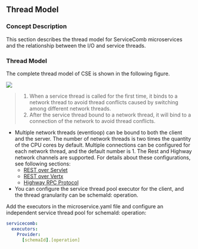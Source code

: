## Thread Model
### Concept Description

This section describes the thread model for ServiceComb microservices and the relationship between the I/O and service threads.

### Thread Model

The complete thread model of CSE is shown in the following figure.

![](/assets/images/thread-model-en.png)

> 1. When a service thread is called for the first time, it binds to a network thread to avoid thread conflicts caused by switching among different network threads.
> 2. After the service thread bound to a network thread, it will bind to a connection of the network to avoid thread conflicts.

* Multiple network threads (eventloop) can be bound to both the client and the server. The number of network threads is two times the quantity of the CPU cores by default. Multiple connections can be configured for each network thread, and the default number is 1. The Rest and Highway network channels are supported. For details about these configurations, see following sections:
   * [REST over Servlet](/users/communicate-protocol#rest-over-servlet)
   * [REST over Vertx](/users/communicate-protocol/#rest-over-vertx)
   * [Highway RPC Protocol](/users/communicate-protocol/#highway-rpc协议)
* You can configure the service thread pool executor for the client, and the thread granularity can be schemaId: operation.

Add the executors in the microservice.yaml file and configure an independent service thread pool for schemaId: operation:

```yaml
servicecomb: 
  executors: 
    Provider: 
      [schemaId].[operation]
```

